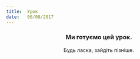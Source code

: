 ```yaml
---
title:  Урок
date:   06/08/2017
---
```


### <center>Ми готуємо цей урок.</center>
<center>Будь ласка, зайдіть пізніше.</center>